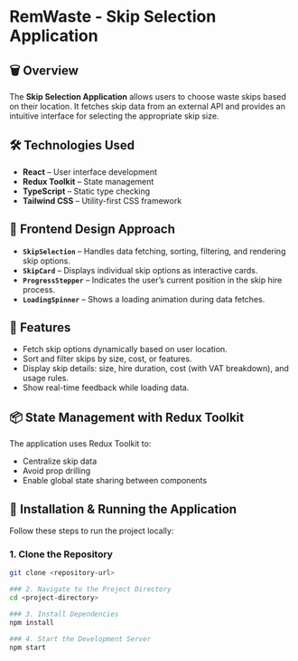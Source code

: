 # RemWaste - Skip Selection Application

## 🗑️ Overview
The **Skip Selection Application** allows users to choose waste skips based on their location. It fetches skip data from an external API and provides an intuitive interface for selecting the appropriate skip size.

## 🛠 Technologies Used
- **React** – User interface development
- **Redux Toolkit** – State management
- **TypeScript** – Static type checking
- **Tailwind CSS** – Utility-first CSS framework

## 🎨 Frontend Design Approach
- **`SkipSelection`** – Handles data fetching, sorting, filtering, and rendering skip options.
- **`SkipCard`** – Displays individual skip options as interactive cards.
- **`ProgressStepper`** – Indicates the user’s current position in the skip hire process.
- **`LoadingSpinner`** – Shows a loading animation during data fetches.

## 🚀 Features
- Fetch skip options dynamically based on user location.
- Sort and filter skips by size, cost, or features.
- Display skip details: size, hire duration, cost (with VAT breakdown), and usage rules.
- Show real-time feedback while loading data.

## 📦 State Management with Redux Toolkit
The application uses Redux Toolkit to:
- Centralize skip data
- Avoid prop drilling
- Enable global state sharing between components

## 🧪 Installation & Running the Application

Follow these steps to run the project locally:

### 1. Clone the Repository
```bash
git clone <repository-url>

### 2. Navigate to the Project Directory
cd <project-directory>

### 3. Install Dependencies
npm install

### 4. Start the Development Server
npm start

